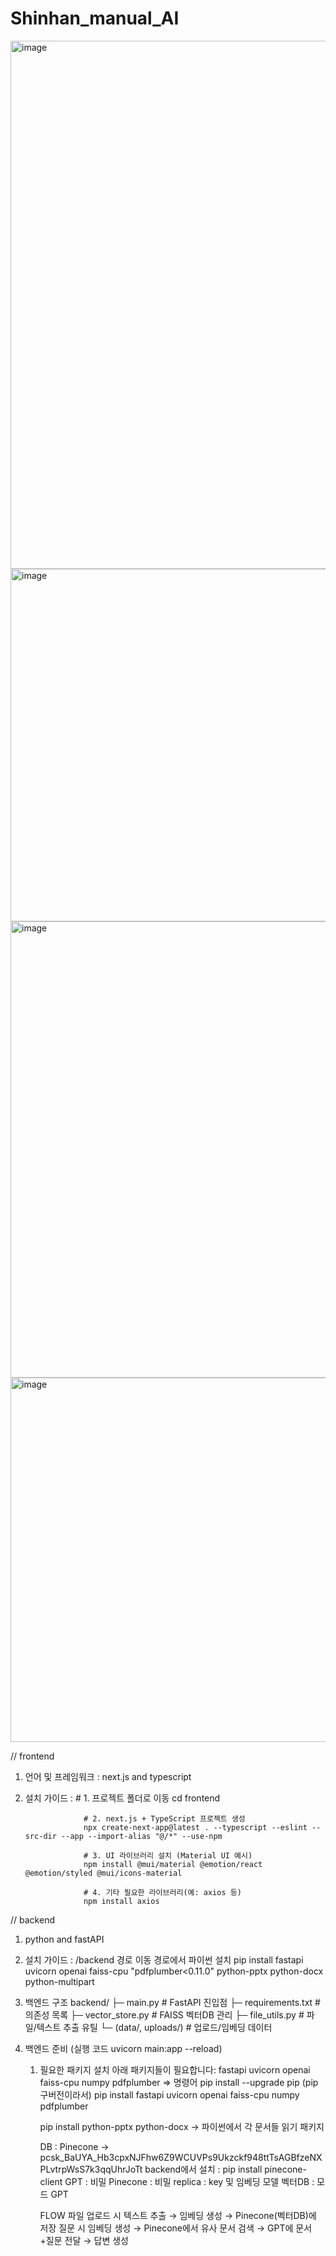 # Shinhan_manual_AI


<img width="579" height="845" alt="image" src="https://github.com/user-attachments/assets/8383dc4b-3b12-4946-b8b0-57c917911b27" />
<img width="859" height="564" alt="image" src="https://github.com/user-attachments/assets/f200b791-abb4-4b54-8a31-4ce76ca9049f" />
<img width="1155" height="730" alt="image" src="https://github.com/user-attachments/assets/a2cc2b80-d28c-4552-ad46-19264349c0f2" />
<img width="940" height="583" alt="image" src="https://github.com/user-attachments/assets/3a127f32-0fdf-42b1-88e4-0b4c409c2475" />


// frontend
  1. 언어 및 프레임워크 : next.js and typescript
  2. 설치 가이드 :
                      # 1. 프로젝트 폴더로 이동
                      cd frontend
                      
                      # 2. next.js + TypeScript 프로젝트 생성
                      npx create-next-app@latest . --typescript --eslint --src-dir --app --import-alias "@/*" --use-npm
                      
                      # 3. UI 라이브러리 설치 (Material UI 예시)
                      npm install @mui/material @emotion/react @emotion/styled @mui/icons-material
                      
                      # 4. 기타 필요한 라이브러리(예: axios 등)
                      npm install axios
                      

// backend
  1. python and fastAPI
  2. 설치 가이드 : 
                   /backend 경로 이동
                   경로에서 파이썬 설치 pip install fastapi uvicorn openai faiss-cpu "pdfplumber<0.11.0" python-pptx python-docx python-multipart
  3. 백엔드 구조 backend/
                    ├─ main.py              # FastAPI 진입점
                    ├─ requirements.txt     # 의존성 목록
                    ├─ vector_store.py      # FAISS 벡터DB 관리
                    ├─ file_utils.py        # 파일/텍스트 추출 유틸
                    └─ (data/, uploads/)    # 업로드/임베딩 데이터


  4. 백엔드 준비 (실행 코드 uvicorn main:app --reload)
        1) 필요한 패키지 설치
                  아래 패키지들이 필요합니다:
                  fastapi
                  uvicorn
                  openai
                  faiss-cpu
                  numpy
                  pdfplumber
                      => 명령어 pip install --upgrade pip (pip 구버전이라서)
                                pip install fastapi uvicorn openai faiss-cpu numpy pdfplumber

           pip install python-pptx python-docx -> 파이썬에서 각 문서들 읽기 패키지


           DB : Pinecone -> pcsk_BaUYA_Hb3cpxNJFhw6Z9WCUVPs9Ukzckf948ttTsAGBfzeNXPLvtrpWsS7k3qqUhrJoTt
           backend에서 설치 : pip install pinecone-client
           GPT : 비밀
           Pinecone : 비밀
           replica : key 및 임베딩 모델
           벡터DB : 모드 GPT 

            FLOW
            파일 업로드 시 텍스트 추출 → 임베딩 생성 → Pinecone(벡터DB)에 저장
            질문 시 임베딩 생성 → Pinecone에서 유사 문서 검색 → GPT에 문서+질문 전달 → 답변 생성
